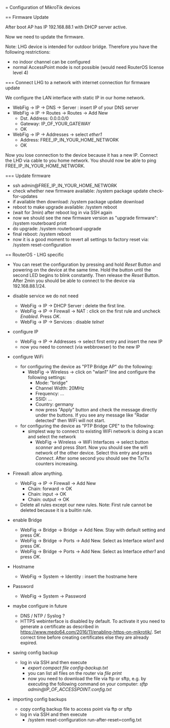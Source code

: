 = Configuration of MikroTik devices

== Firmware Update

After boot AP has IP 192.168.88.1 with DHCP server active.

Now we need to update the firmware.

Note: LHG device is intended for outdoor bridge. Therefore you have the following restrictions:
* no indoor channel can be configured
* normal AccessPoint mode is not possible (would need RouterOS license level 4)


=== Connect LHG to a network with internet connection for firmware update

We configure the LAN interface with static IP in our home network.

* WebFig -> IP -> DNS -> Server : insert IP of your DNS server
* WebFig -> IP -> Routes -> Routes -> Add New
  * Dst. Address: 0.0.0.0/0
  * Gateway: IP_OF_YOUR_GATEWAY
  * OK
* WebFig -> IP -> Addresses -> select *ether1*
  * Address: FREE_IP_IN_YOUR_HOME_NETWORK
  * OK

Now you lose connection to the device because it has a new IP.
Connect the LHD via cable to you home network.
You should now be able to ping FREE_IP_IN_YOUR_HOME_NETWORK.

=== Update firmware

* ssh admin@FREE_IP_IN_YOUR_HOME_NETWORK
* check whether new firmware available: /system package update check-for-updates
* if available then download: /system package update download
* reboot to make upgrade available: /system reboot
* (wait for 3min) after reboot log in via SSH again
* now we should see the new firmware version as "upgrade firmware": /system routerboard print
* do upgrade: /system routerboard upgrade
* final reboot: /system reboot
* now it is a good moment to revert all settings to factory reset via: /system reset-configuration


== RouterOS - LHG specific

* You can reset the configuration by pressing and hold *Reset* Button and powering on the device at the same time. Hold the button until the second LED begins to blink constantly. Then release the *Reset* Button. After 2min you should be able to connect to the device via 192.168.88.1/24.

* disable service we do not need
  * WebFig -> IP -> DHCP Server : delete the first line.
  * WebFig -> IP -> Firewall -> NAT : click on the first rule and uncheck *Enabled*. Press *OK*.
  * WebFig -> IP -> Services : disable *telnet*
* configure IP
  * WebFig -> IP -> Addresses -> select first entry and insert the new IP
  * now you need to connect (via webbrowser) to the new IP
* configure WiFi
  * for configuring the device as "PTP Bridge AP" do the following:
    * WebFig -> Wireless -> click on "wlan1" line and configure the following settings:
      * Mode: "bridge"
      * Channel Width: 20MHz
      * Frequency: ...
      * SSID: ...
      * Country: germany
      * now press "Apply" button and check the message directly under the buttons. If you see any message like "Radar detected" then WiFi will not start.
  * for configuring the device as "PTP Bridge CPE" to the following:
    * simplest way to connect to existing WiFi network is doing a scan and select the network
      * WebFig -> Wireless -> WiFi Interfaces -> select button *scanner* and press *Start*. Now you should see the wifi network of the other device. Select this entry and press *Connect*. After some second you should see the Tx/Tx counters increasing.

* Firewall: allow anything.
  * WebFig -> IP -> Firewall -> Add New
    * Chain: forward -> OK
    * Chain: input -> OK
    * Chain: output -> OK
  * Delete all rules except our new rules. Note: First rule cannot be deleted because it is a builtin rule.
* enable Bridge
  * WebFig -> Bridge -> Bridge -> Add New. Stay with default setting and press *OK*.
  * WebFig -> Bridge -> Ports -> Add New. Select as Interface *wlan1* and press *OK*.
  * WebFig -> Bridge -> Ports -> Add New. Select as Interface *ether1* and press *OK*.

* Hostname
  * WebFig -> System -> Identity : insert the hostname here
* Password
  * WebFig -> System -> Password

* maybe configure in future
  * DNS / NTP / Syslog ?
  * HTTPS webinterface is disabled by default. To activate it you need to generate a certificate as described in https://www.medo64.com/2016/11/enabling-https-on-mikrotik/. Set correct time before creating certificates else they are already expired.

* saving config backup
  * log in via SSH and then execute
    * *export compact file config-backup.txt*
    * you can list all files on the router via *file print*
    * now you need to download the file via ftp or sftp, e.g. by executing the following command on your computer: *sftp admin@IP_OF_ACCESSPOINT:config.txt*
* importing config backups
  * copy config backup file to access point via ftp or sftp
  * log in via SSH and then execute
    * /system reset-configuration run-after-reset=config.txt
